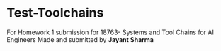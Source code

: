 # Test-Toolchains
For Homework 1 submission for 18763- Systems and Tool Chains for AI Engineers 
Made and submitted by **Jayant Sharma**
